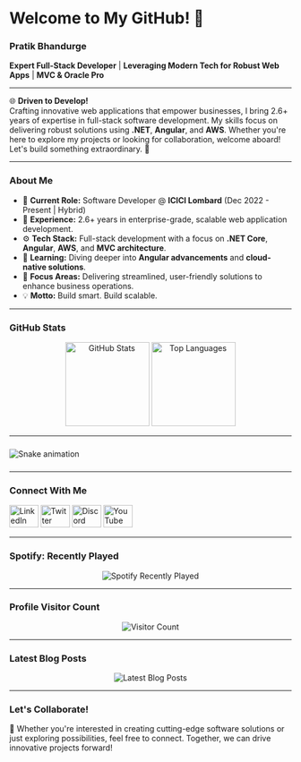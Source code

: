 # Welcome to My GitHub! 👋

### **Pratik Bhandurge**  
**Expert Full-Stack Developer** | **Leveraging Modern Tech for Robust Web Apps** | **MVC & Oracle Pro**

---

🌐 **Driven to Develop!**  
Crafting innovative web applications that empower businesses, I bring 2.6+ years of expertise in full-stack software development. My skills focus on delivering robust solutions using **.NET**, **Angular**, and **AWS**. Whether you're here to explore my projects or looking for collaboration, welcome aboard! Let's build something extraordinary. 🚀

---

### **About Me**
- 🔭 **Current Role:** Software Developer @ **ICICI Lombard** (Dec 2022 - Present | Hybrid)  
- 💼 **Experience:** 2.6+ years in enterprise-grade, scalable web application development.  
- ⚙️ **Tech Stack:** Full-stack development with a focus on **.NET Core**, **Angular**, **AWS**, and **MVC architecture**.  
- 🌱 **Learning:** Diving deeper into **Angular advancements** and **cloud-native solutions**.  
- 🎯 **Focus Areas:** Delivering streamlined, user-friendly solutions to enhance business operations.  
- 💡 **Motto:** Build smart. Build scalable.

---

### **GitHub Stats**
<div align="center">
  <img src="https://github-readme-stats.vercel.app/api?username=Pratikbhandurge2022&hide_title=false&hide_rank=false&show_icons=true&include_all_commits=true&count_private=true&disable_animations=false&theme=dracula&locale=en&hide_border=false&order=1" height="150" alt="GitHub Stats" />
  <img src="https://github-readme-stats.vercel.app/api/top-langs?username=Pratikbhandurge2022&locale=en&hide_title=false&layout=compact&card_width=320&langs_count=5&theme=dracula&hide_border=false&order=2" height="150" alt="Top Languages" />
</div>

---

###

<img src="https://raw.githubusercontent.com/Pratikbhandurge2022/Pratikbhandurge2022/output/snake.svg" alt="Snake animation" />

###

---

### **Connect With Me**
<div align="left">
  <a href="https://www.linkedin.com/in/pratikbhandurge2022"><img src="https://raw.githubusercontent.com/maurodesouza/profile-readme-generator/master/src/assets/icons/social/linkedin/default.svg" width="52" height="40" alt="LinkedIn" /></a>
  <a href="https://twitter.com/yourtwitterhandle"><img src="https://raw.githubusercontent.com/maurodesouza/profile-readme-generator/master/src/assets/icons/social/twitter/default.svg" width="52" height="40" alt="Twitter" /></a>
  <a href="https://discord.gg/yourdiscordlink"><img src="https://raw.githubusercontent.com/maurodesouza/profile-readme-generator/master/src/assets/icons/social/discord/default.svg" width="52" height="40" alt="Discord" /></a>
  <a href="https://www.youtube.com/channel/yourchannelid"><img src="https://raw.githubusercontent.com/maurodesouza/profile-readme-generator/master/src/assets/icons/social/youtube/default.svg" width="52" height="40" alt="YouTube" /></a>
</div>

---

### **Spotify: Recently Played**
<div align="center">
  <img src="https://spotify-recently-played-readme.vercel.app/api?count=5" alt="Spotify Recently Played" />
</div>

---

### **Profile Visitor Count**
<div align="center">
  <img src="https://profile-counter.glitch.me/Pratikbhandurge2022/count.svg?" alt="Visitor Count" />
</div>

---

### **Latest Blog Posts**
<div align="center">
  <img src="https://github-read-medium-git-main.pahlevikun.vercel.app/latest?limit=4" alt="Latest Blog Posts" />
</div>

---

### **Let's Collaborate!**
💬 Whether you're interested in creating cutting-edge software solutions or just exploring possibilities, feel free to connect. Together, we can drive innovative projects forward!
